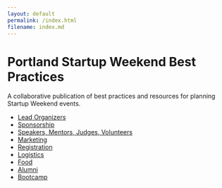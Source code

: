 ```yaml
---
layout: default
permalink: /index.html
filename: index.md
---
```


Portland Startup Weekend Best Practices
=======================================

A collaborative publication of best practices and resources for planning Startup Weekend events.

* [Lead Organizers](leads/)
* [Sponsorship](sponsorship/)
* [Speakers, Mentors, Judges, Volunteers](SMJV/)
* [Marketing](marketing/)
* [Registration](registration/)
* [Logistics](logistics/)
* [Food](food/)
* [Alumni](alumni/)
* [Bootcamp](bootcamp/)
